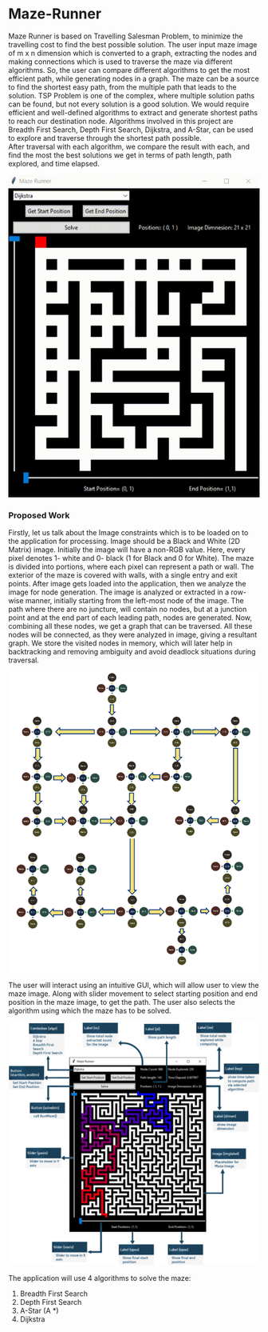 # Maze-Runner
Maze Runner is based on Travelling Salesman Problem, to minimize the travelling cost to find the best possible solution. The user input maze image of m x n dimension which is converted to a graph, extracting the nodes and making connections which is used to traverse the maze via different algorithms. So, the user can compare different algorithms to get the most efficient path, while generating nodes in a graph. The maze can be a source to find the shortest easy path, from the multiple path that leads to the solution.
TSP Problem is one of the complex, where multiple solution paths can be found, but not every solution is a good solution. We would require efficient and well-defined algorithms to extract and generate shortest paths to reach our destination node.
Algorithms involved in this project are Breadth First Search, Depth First Search, Dijkstra, and A-Star, can be used to explore and traverse through the shortest path possible.   
After traversal with each algorithm, we compare the result with each, and find the most the best solutions we get in terms of path length, path explored, and time elapsed.

![](ReadMe-Files/workflow.gif)

### Proposed Work

Firstly, let us talk about the Image constraints which is to be loaded on to the application for processing. Image should be a Black and White (2D Matrix) image. Initially the image will have a non-RGB value.
Here, every pixel denotes 1- white and 0- black (1 for Black and 0 for White).
The maze is divided into portions, where each pixel can represent a path or wall. The exterior of the maze is covered with walls, with a single entry and exit points.
After image gets loaded into the application, then we analyze the image for node generation. The image is analyzed or extracted in a row-wise manner, initially starting from the left-most node of the image. The path where there are no juncture, will contain no nodes, but at a junction point and at the end part of each leading path, nodes are generated. Now, combining all these nodes, we get a graph that can be traversed. All these nodes will be connected, as they were analyzed in image, giving a resultant graph.
We store the visited nodes in memory, which will later help in backtracking and removing ambiguity and avoid deadlock situations during traversal. 

![](ReadMe-Files/fig1.png)

The user will interact using an intuitive GUI, which will allow user to view the maze image. Along with slider movement to select starting position and end position in the maze image, to get the path. The user also selects the algorithm using which the maze has to be solved. 

![](ReadMe-Files/fig2.png)


The application will use 4 algorithms to solve the maze:

1) Breadth First Search
2) Depth First Search
3) A-Star (A *)
4) Dijkstra